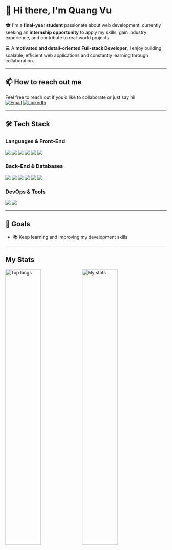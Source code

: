 # 👋 Hi there, I'm Quang Vu

🎓 I'm a **final-year student** passionate about web development, currently seeking an **internship opportunity** to apply my skills, gain industry experience, and contribute to real-world projects.

💻 A **motivated and detail-oriented Full-stack Developer**, I enjoy building scalable, efficient web applications and constantly learning through collaboration.

---

## 📫 How to reach out me

Feel free to reach out if you’d like to collaborate or just say hi!  
[![Email](https://img.shields.io/badge/Email-Contact-informational?style=flat&logo=gmail)](mailto:truongquangvu4103@gmail.com)
[![LinkedIn](https://img.shields.io/badge/LinkedIn-blue?style=flat&logo=linkedin)](https://www.linkedin.com/in/twqxuv)  

---

## 🛠️ Tech Stack

### **Languages & Front-End**

<p>
  <img src="https://img.shields.io/badge/JavaScript-F7DF1E?logo=javascript&logoColor=black&style=for-the-badge" />
  <img src="https://img.shields.io/badge/TypeScript-3178C6?logo=typescript&logoColor=white&style=for-the-badge" />
  <img src="https://img.shields.io/badge/React-61DAFB?logo=react&logoColor=black&style=for-the-badge" />
  <img src="https://img.shields.io/badge/Next.js-000000?logo=nextdotjs&logoColor=white&style=for-the-badge" />
  <img src="https://img.shields.io/badge/ShadCN UI-000000?style=for-the-badge" />
  <img src="https://img.shields.io/badge/Auth.js-0f172a?logo=auth0&logoColor=white&style=for-the-badge" />
</p>

### **Back-End & Databases**

<p>
  <img src="https://img.shields.io/badge/Node.js-339933?logo=node.js&logoColor=white&style=for-the-badge" />
  <img src="https://img.shields.io/badge/Express.js-000000?logo=express&logoColor=white&style=for-the-badge" />
  <img src="https://img.shields.io/badge/NestJS-E0234E?logo=nestjs&logoColor=white&style=for-the-badge" />
  <img src="https://img.shields.io/badge/PostgreSQL-4169E1?logo=postgresql&logoColor=white&style=for-the-badge" />
  <img src="https://img.shields.io/badge/MongoDB-47A248?logo=mongodb&logoColor=white&style=for-the-badge" />
  <img src="https://img.shields.io/badge/Supabase-3ECF8E?logo=supabase&logoColor=white&style=for-the-badge" />
</p>

### **DevOps & Tools**

<p>
  <img src="https://img.shields.io/badge/Docker-2496ED?logo=docker&logoColor=white&style=for-the-badge" />
  <img src="https://img.shields.io/badge/Kubernetes-326CE5?logo=kubernetes&logoColor=white&style=for-the-badge" />
</p>

---

## 🚀 Goals

- 📚 Keep learning and improving my development skills  

---

## My Stats
<img alt="Top langs" align="left" width="47%" src="https://github-readme-stats.vercel.app/api/top-langs/?username=QuangVu41&layout=compact&theme=dark" />
<img alt="My stats" align="left" width="47%" src="https://github-readme-stats.vercel.app/api?username=QuangVu41&show_icons=true&theme=dark" />
